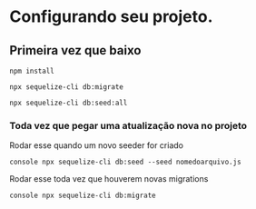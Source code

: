 # Configurando seu projeto.

## Primeira vez que baixo

```console
npm install
```

```console
npx sequelize-cli db:migrate
```

```console
npx sequelize-cli db:seed:all
```

### Toda vez que pegar uma atualização nova no projeto

Rodar esse quando um novo seeder for criado

```console
console npx sequelize-cli db:seed --seed nomedoarquivo.js
```

Rodar esse toda vez que houverem novas migrations

```console
console npx sequelize-cli db:migrate
```
